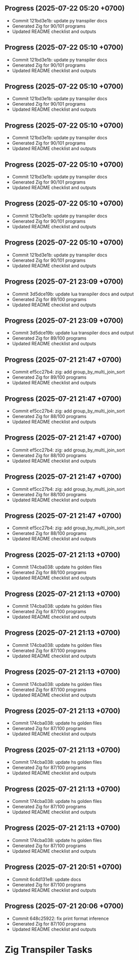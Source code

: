 ## Progress (2025-07-22 05:20 +0700)
- Commit 121bd3e1b: update py transpiler docs
- Generated Zig for 90/101 programs
- Updated README checklist and outputs

## Progress (2025-07-22 05:10 +0700)
- Commit 121bd3e1b: update py transpiler docs
- Generated Zig for 90/101 programs
- Updated README checklist and outputs

## Progress (2025-07-22 05:10 +0700)
- Commit 121bd3e1b: update py transpiler docs
- Generated Zig for 90/101 programs
- Updated README checklist and outputs

## Progress (2025-07-22 05:10 +0700)
- Commit 121bd3e1b: update py transpiler docs
- Generated Zig for 90/101 programs
- Updated README checklist and outputs

## Progress (2025-07-22 05:10 +0700)
- Commit 121bd3e1b: update py transpiler docs
- Generated Zig for 90/101 programs
- Updated README checklist and outputs

## Progress (2025-07-22 05:10 +0700)
- Commit 121bd3e1b: update py transpiler docs
- Generated Zig for 90/101 programs
- Updated README checklist and outputs

## Progress (2025-07-22 05:10 +0700)
- Commit 121bd3e1b: update py transpiler docs
- Generated Zig for 90/101 programs
- Updated README checklist and outputs

## Progress (2025-07-21 23:09 +0700)
- Commit 3d5dce19b: update lua transpiler docs and output
- Generated Zig for 89/100 programs
- Updated README checklist and outputs

## Progress (2025-07-21 23:09 +0700)
- Commit 3d5dce19b: update lua transpiler docs and output
- Generated Zig for 89/100 programs
- Updated README checklist and outputs

## Progress (2025-07-21 21:47 +0700)
- Commit ef5cc27b4: zig: add group_by_multi_join_sort
- Generated Zig for 89/100 programs
- Updated README checklist and outputs

## Progress (2025-07-21 21:47 +0700)
- Commit ef5cc27b4: zig: add group_by_multi_join_sort
- Generated Zig for 88/100 programs
- Updated README checklist and outputs

## Progress (2025-07-21 21:47 +0700)
- Commit ef5cc27b4: zig: add group_by_multi_join_sort
- Generated Zig for 88/100 programs
- Updated README checklist and outputs

## Progress (2025-07-21 21:47 +0700)
- Commit ef5cc27b4: zig: add group_by_multi_join_sort
- Generated Zig for 88/100 programs
- Updated README checklist and outputs

## Progress (2025-07-21 21:47 +0700)
- Commit ef5cc27b4: zig: add group_by_multi_join_sort
- Generated Zig for 88/100 programs
- Updated README checklist and outputs

## Progress (2025-07-21 21:13 +0700)
- Commit 174cba038: update hs golden files
- Generated Zig for 88/100 programs
- Updated README checklist and outputs

## Progress (2025-07-21 21:13 +0700)
- Commit 174cba038: update hs golden files
- Generated Zig for 87/100 programs
- Updated README checklist and outputs

## Progress (2025-07-21 21:13 +0700)
- Commit 174cba038: update hs golden files
- Generated Zig for 87/100 programs
- Updated README checklist and outputs

## Progress (2025-07-21 21:13 +0700)
- Commit 174cba038: update hs golden files
- Generated Zig for 87/100 programs
- Updated README checklist and outputs

## Progress (2025-07-21 21:13 +0700)
- Commit 174cba038: update hs golden files
- Generated Zig for 87/100 programs
- Updated README checklist and outputs

## Progress (2025-07-21 21:13 +0700)
- Commit 174cba038: update hs golden files
- Generated Zig for 87/100 programs
- Updated README checklist and outputs

## Progress (2025-07-21 21:13 +0700)
- Commit 174cba038: update hs golden files
- Generated Zig for 87/100 programs
- Updated README checklist and outputs

## Progress (2025-07-21 21:13 +0700)
- Commit 174cba038: update hs golden files
- Generated Zig for 87/100 programs
- Updated README checklist and outputs

## Progress (2025-07-21 20:51 +0700)
- Commit 6c4d131e8: update docs
- Generated Zig for 87/100 programs
- Updated README checklist and outputs

## Progress (2025-07-21 20:06 +0700)
- Commit 648c25922: fix print format inference
- Generated Zig for 87/100 programs
- Updated README checklist and outputs

# Zig Transpiler Tasks
